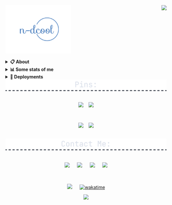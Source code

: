 <a href="https://discord.com/users/581807321047498780"><img align="right" src="https://lanyard-profile-readme.vercel.app/api/581807321047498780?&idleMessage=Currently%20learning%20Blockchain%20Development" /></a>

<a href="https://n-dcool.github.io/My-Terminal/"><img src="./assets/logo.png" height="150" /></a>
<details>
  <summary><b>📋 About</b></summary>

  I like making things that stay on the Internet. \
  <i>Full Stack Developer.</i> \
  You can probably find more about on my website.

  [🌐 website](https://n-dcool.github.io/My-Terminal/ 'MY WEBSITEEEEEEEEEEEEEEEEE') \
  [📧 email](mailto:nareshnc82643@gmail.com 'MY EMAILLLLLLLLLL')
</details>

<details>
  <summary><b>📊 Some stats of me</b></summary>
  
![My github stats!](https://github-readme-stats.vercel.app/api?username=n-dcool&show_icons=true&custom_title=My%20Github%20Stats:&line_height=33&include_all_commits=true&bg_color=00000000&title_color=00CCAA&text_color=dddddd&hide_border=true&hide_title=true#gh-dark-mode-only) \
![My top langauges](https://github-readme-stats.vercel.app/api/top-langs?username=n-dcool&show_icons=true&layout=compact&card_width=645&bg_color=00000000&title_color=00CCAA&text_color=dddddd&hide_border=true&hide_title=true#gh-dark-mode-only)
</details>

<details>
  <summary><b>🚀 Deployments</b></summary>
  <!--- <script src= "https://gist.github.com/N-dcool/4de5ced9322d4d8bec9d0332974c88c0.js"> </script> -->
  
  | Project | Description | Link | GitHub |
  | :---: | :--- | :----: | :---: |
  | <img src="https://i.ibb.co/jMMSQXp/My-project-2.png"  width="120" height="75" alt="Site 1 Logo"> | A minimalistic portfolio website designed to showcase my projects and skills in a sleek, terminal-inspired interface. | [My-Terminal](https://n-dcool.github.io/My-Terminal/) | [ GitHub ](https://github.com/N-dcool/My-Terminal) |
  | <img src="https://i.ibb.co/fNQ0v3m/Anya-vs-Renge.png"  width="140" height="75" alt="Site 2 Logo"> | Share your favorite anime character voices, from Anya in Spy x Family and Renge Miyauchi in Non Non Biyori ! | [anya-vs-renge](https://anya-vs-renge.vercel.app/) | [GitHub](https://github.com/N-dcool/anya-vs-renge) |
  | <img src="https://i.ibb.co/6R7yVWK/icons8-next-js-48.png"  width="120" height="75" alt="Site 3 Logo"> | Bloging and social media platform with Next.js and Firebase ~ inspired by sites Dev.to and Medium. | [blogging-webapp](https://blogging-webapp-kohl.vercel.app) | [ GitHub ](https://github.com/N-dcool/Blogging-webapp) |
  | <img src="https://i.ibb.co/47jJ23S/wiki-api.png"  width="120" height="75" alt="Site 4 Logo"> | Created own RESTfull API : Wiki - REST API | [wiki-api](https://wiki-api-git-main-n-dcool.vercel.app/articles) | [ GitHub ](https://github.com/N-dcool/Wiki-API) |
  | <img src="https://i.ibb.co/prmCZRZ/simon-game.png"  width="120" height="75" alt="Site 5 Logo"> | The Simon Game is the exciting game of lights and sounds in which players must repeat random sequences of lights by pressing the colored pads in. | [simon-game](https://n-dcool.github.io/Simon-Game/) | [ GitHub ](https://github.com/N-dcool/Simon-Game) |
  | <img src="https://i.ibb.co/QcWDJWQ/Drum-kit.webp"  width="120" height="75" alt="Site 6 Logo"> | 🥁 Online Drum Kit - Play anywhere. | [drum-kit](https://n-dcool.github.io/Simon-Game/) | [ GitHub ](https://github.com/N-dcool/Drum-Kit) |
  
</details>  

<div align=center>

<img src="./assets/div-pins.png" width=800/>
  <br /><br />
  
  <a href="https://github.com/n-dcool/Leetcode-Questions"><img src="https://github-readme-stats.vercel.app/api/pin/?username=n-dcool&repo=Leetcode-Questions&border_radius=5&theme=nord&hide_border=true"></a>
  &nbsp;&nbsp;
  <a href="https://github.com/n-dcool/YouTube-Search-Clone"><img src="https://github-readme-stats.vercel.app/api/pin/?username=n-dcool&repo=YouTube-Search-Clone&border_radius=5&theme=nord&hide_border=true"></a>
  
  <br />
  
  <a href="https://github.com/n-dcool/Dapp_GoogleKeepNotes"><img src="https://github-readme-stats.vercel.app/api/pin/?username=n-dcool&repo=Dapp_GoogleKeepNotes&border_radius=5&theme=nord&hide_border=true"></a>
  &nbsp;&nbsp;
  <a href="https://github.com/n-dcool/NFT-Project"><img src="https://github-readme-stats.vercel.app/api/pin/?username=n-dcool&repo=NFT-Project&border_radius=5&theme=nord&hide_border=true"></a>
  
  <br />

<img src="./assets/contact-div.png" width=800/>
  <br /><br />
  <br />
  <a href="https://leetcode.com/Naresh_Choudhary/"><img src="https://i.ibb.co/4M1psGp/leetcode-2.png" width=55/></a>
  &nbsp;&nbsp;&nbsp;&nbsp;
  <a href="mailto:nareshnc82643@gmail.com"><img src="https://mailmeteor.com/logos/assets/PNG/Gmail_Logo_256px.png" width=52/></a>
  &nbsp;&nbsp;&nbsp;&nbsp;
  <a href="https://linkedin.com/in/naresh-choudhary-0009b3212/"><img src="https://cdn-icons-png.flaticon.com/512/174/174857.png" width=45 /></a>
  &nbsp;&nbsp;&nbsp;&nbsp;
  <a href="https://open.spotify.com/user/31vmadujmxyixevesbudfp6mxs3y"><img src="https://upload.wikimedia.org/wikipedia/commons/1/19/Spotify_logo_without_text.svg" width=47/></a>
  <br /><br /><br/>

  [![](https://visitcount.itsvg.in/api?id=Nareshchoudhary02&icon=0&color=0)](https://visitcount.itsvg.in) &nbsp;&nbsp;&nbsp;&nbsp;
[![wakatime](https://wakatime.com/badge/user/52d8494f-3553-46fe-b06a-85fc70729f16.svg)](https://wakatime.com/@52d8494f-3553-46fe-b06a-85fc70729f16)
  
  <img src="https://count.getloli.com/get/@n-dcool?theme=rule34" />

</div>


<!--  ![](https://github-readme-stats.vercel.app/api?username=n-dcool&theme=dark&hide_border=false&include_all_commits=false&count_private=false)
 ![](https://github-readme-streak-stats.herokuapp.com/?user=n-dcool&theme=dark&hide_border=false)<br/> -->

<!--END_SECTION:waka-->
<!-- 
  ## <h1 align="center">💰 You can help me by Donating</h1>
  <h3 align="center">
  
  [![BuyMeACoffee](https://img.shields.io/badge/Buy%20Me%20a%20Coffee-ffdd00?style=for-the-badge&logo=buy-me-a-coffee&logoColor=black)](https://buymeacoffee.com/coolnaresh)
  
  </h3>
  
Proudly created with GPRM ( https://gprm.itsvg.in )
 <img src="https://github-readme-stats.vercel.app/api?username=Nareshchoudhary02&theme=dark&hide_border=false&include_all_commits=false&count_private=false" />&nbsp;&nbsp;&nbsp;&nbsp; 
  -->
